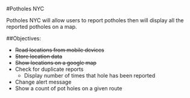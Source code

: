 #Potholes NYC

Potholes NYC will allow users to report potholes then will display all the reported potholes on a map.

##Objectives:
* ~~Read locations from mobile devices~~
* ~~Store location data~~
* ~~Show locations on a google map~~
* Check for duplicate reports
  * Display number of times that hole has been reported
* Change alert message
* Show a count of pot holes on a given route